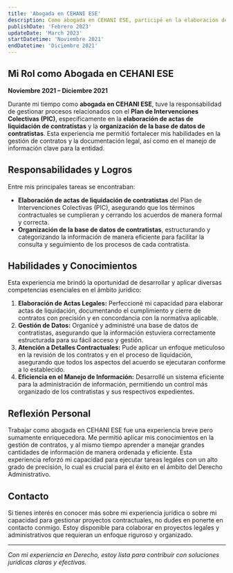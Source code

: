 ```yaml
---
title: 'Abogada en CEHANI ESE'
description: Como abogada en CEHANI ESE, participé en la elaboración de actas de liquidación y la organización de la base de datos de contratistas del Plan de Intervenciones Colectivas (PIC).
publishDate: 'Febrero 2023'
updateDate: 'March 2023'
startDatetime: 'Noviembre 2021'
endDatetime: 'Diciembre 2021'
---
```


## Mi Rol como Abogada en CEHANI ESE

**Noviembre 2021 – Diciembre 2021**

Durante mi tiempo como **abogada en CEHANI ESE**, tuve la responsabilidad de gestionar procesos relacionados con el **Plan de Intervenciones Colectivas (PIC)**, específicamente en la **elaboración de actas de liquidación de contratistas** y la **organización de la base de datos de contratistas**. Esta experiencia me permitió fortalecer mis habilidades en la gestión de contratos y la documentación legal, así como en el manejo de información clave para la entidad.

## Responsabilidades y Logros

Entre mis principales tareas se encontraban:

- **Elaboración de actas de liquidación de contratistas** del Plan de Intervenciones Colectivas (PIC), asegurando que los términos contractuales se cumplieran y cerrando los acuerdos de manera formal y correcta.
- **Organización de la base de datos de contratistas**, estructurando y categorizando la información de manera eficiente para facilitar la consulta y seguimiento de los procesos de cada contratista.

## Habilidades y Conocimientos

Esta experiencia me brindó la oportunidad de desarrollar y aplicar diversas competencias esenciales en el ámbito jurídico:

1. **Elaboración de Actas Legales:** Perfeccioné mi capacidad para elaborar actas de liquidación, documentando el cumplimiento y cierre de contratos con precisión y en concordancia con la normativa aplicable.
2. **Gestión de Datos:** Organicé y administré una base de datos de contratistas, asegurando que la información estuviera correctamente estructurada para su fácil acceso y gestión.
3. **Atención a Detalles Contractuales:** Pude aplicar un enfoque meticuloso en la revisión de los contratos y en el proceso de liquidación, asegurando que todos los aspectos del acuerdo se ejecutaran conforme a lo establecido.
4. **Eficiencia en el Manejo de Información:** Desarrollé un sistema eficiente para la administración de información, permitiendo un control más organizado de los contratistas y sus respectivos expedientes.

## Reflexión Personal

Trabajar como abogada en CEHANI ESE fue una experiencia breve pero sumamente enriquecedora. Me permitió aplicar mis conocimientos en la gestión de contratos, y al mismo tiempo aprender a manejar grandes cantidades de información de manera ordenada y eficiente. Esta experiencia reforzó mi capacidad para ejecutar tareas legales con un alto grado de precisión, lo cual es crucial para el éxito en el ámbito del Derecho Administrativo.

## Contacto

Si tienes interés en conocer más sobre mi experiencia jurídica o sobre mi capacidad para gestionar proyectos contractuales, no dudes en ponerte en contacto conmigo. Estoy disponible para colaborar en proyectos legales y administrativos que requieran un enfoque riguroso y organizado.

---

_Con mi experiencia en Derecho, estoy lista para contribuir con soluciones jurídicas claras y efectivas._
